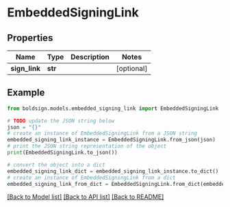 # EmbeddedSigningLink


## Properties

Name | Type | Description | Notes
------------ | ------------- | ------------- | -------------
**sign_link** | **str** |  | [optional] 

## Example

```python
from boldsign.models.embedded_signing_link import EmbeddedSigningLink

# TODO update the JSON string below
json = "{}"
# create an instance of EmbeddedSigningLink from a JSON string
embedded_signing_link_instance = EmbeddedSigningLink.from_json(json)
# print the JSON string representation of the object
print(EmbeddedSigningLink.to_json())

# convert the object into a dict
embedded_signing_link_dict = embedded_signing_link_instance.to_dict()
# create an instance of EmbeddedSigningLink from a dict
embedded_signing_link_from_dict = EmbeddedSigningLink.from_dict(embedded_signing_link_dict)
```
[[Back to Model list]](../README.md#documentation-for-models) [[Back to API list]](../README.md#documentation-for-api-endpoints) [[Back to README]](../README.md)


